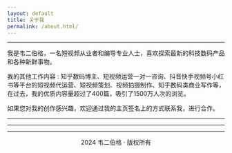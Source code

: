```yaml
---
layout: default
title: 关于我
permalink: /about.html/  
---
```


***

我是韦二伯格，一名短视频从业者和编导专业人士，喜欢探索最新的科技数码产品和各种新鲜事物。

我的其他工作内容 : 知乎数码博主、短视频运营一对一咨询、抖音快手视频号小红书等平台的短视频代运营、短视频策划、视频拍摄制作、知乎数码类商业写作等，在过去，我的优质内容量超过了400篇，吸引了1500万人次的浏览。

如果您对我的创作感兴趣，欢迎通过我的主页签名上的方式联系我，进行合作。

***

***


***
<center>2024 韦二伯格 · 版权所有</center>

 
 

